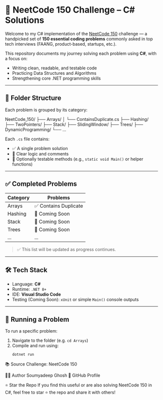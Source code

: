 # 🧠 NeetCode 150 Challenge – C# Solutions

Welcome to my C# implementation of the [NeetCode 150](https://neetcode.io/practice) challenge — a handpicked set of **150 essential coding problems** commonly asked in top tech interviews (FAANG, product-based, startups, etc.).

This repository documents my journey solving each problem using **C#**, with a focus on:
- Writing clean, readable, and testable code
- Practicing Data Structures and Algorithms
- Strengthening core .NET programming skills

---

## 📂 Folder Structure

Each problem is grouped by its category:

NeetCode_150/
├── Arrays/
│ └── ContainsDuplicate.cs
├── Hashing/
├── TwoPointers/
├── Stack/
├── SlidingWindow/
├── Trees/
├── DynamicProgramming/
└── ...

Each `.cs` file contains:
- ✅ A single problem solution
- 💬 Clear logic and comments
- 🧪 Optionally testable methods (e.g., `static void Main()` or helper functions)

---

## ✅ Completed Problems

| Category | Problems |
|----------|----------|
| Arrays | ✅ Contains Duplicate |
| Hashing | 🔲 Coming Soon |
| Stack | 🔲 Coming Soon |
| Trees | 🔲 Coming Soon |
| ... | ... |

> ✅ This list will be updated as progress continues.

---

## 🛠 Tech Stack

- Language: **C#**
- Runtime: `.NET 8+`
- IDE: **Visual Studio Code**
- Testing (Coming Soon): `xUnit` or simple `Main()` console outputs

---

## 🚀 Running a Problem

To run a specific problem:
1. Navigate to the folder (e.g. `cd Arrays`)
2. Compile and run using:
   ```bash
   dotnet run
📚 Source
Challenge: NeetCode 150

🧑‍💻 Author
Soumyadeep Ghosh
🔗 GitHub Profile

⭐️ Star the Repo
If you find this useful or are also solving NeetCode 150 in C#, feel free to star ⭐ the repo and share it with others!
